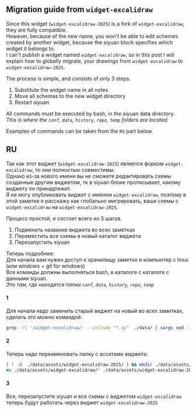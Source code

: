 ## Migration guide from `widget-excalidraw`
Since this widget (`widget-excalidraw-2025`) is a fork of `widget-excalidraw`, they are fully compatible.  
However, because of the new name, you won't be able to edit schemes created by another widget, because the siyuan block specifies which widget it belongs to.  
I can't publish a widget named `widget-excalidraw`, so in this post I will explain how to globally migrate, your drawings from `widget-excalidraw` to `widget-excalidraw-2025`.

The process is simple, and consists of only 3 steps.
1. Substitute the widget name in all notes
2. Move all schemas to the new widget directory
3. Restart siyuan

All commands must be executed by bash, in the siyuan data directory.  
*This is where the `conf`, `data`, `history`, `repo`, `temp` folders are located.*

Examples of commands can be taken from the `RU` part below.

## RU
Так как этот виджет (`widget-excalidraw-2025`) является форком `widget-excalidraw`, то они полностью совместимы.  
Однако из-за нового имени вы не сможете редактировать схемы созданные другим виджетом, тк в siyuan блоке прописывает, какому виджету он принадлежит.  
Я не могу опубликовать виджет с именем `widget-excalidraw`, поэтому в этой заметке я расскажу как глобально мигрировать, ваши схемы с `widget-excalidraw` на `widget-excalidraw-2025`.

Процесс простой, и состоит всего из 3 шагов.
1. Подменить название виджета во всех заметках
2. Переместить все схемы в новый каталог виджета
3. Перезапустить siyuan

Теперь подробнее:  
Для начала вам нужен доступ к хранилищу заметок и компьютер с linux (или windows + git for windows)  
Все команды должны выполняться bash, в каталоге с каталоге с данными siyuan.  
*Это там, где находятся папки `conf`, `data`, `history`, `repo`, `temp`*

#### 1
Для начала надо заменить старый виджет на новый во всех заметках, сделать это можно командой:
```bash
grep -rl '/widget-excalidraw/' --include "*.sy"  ./data/ | xargs sed -i 's!/widget-excalidraw/!/widget-excalidraw-2025/!g'
```

#### 2
Теперь надо переименовать папку с ассетами виджета:
```bash
[ ! -d  ./data/assets/widget-excalidraw-2025/ ] && mkdir ./data/assets/widget-excalidraw-2025/
mv ./data/assets/widget-excalidraw/* ./data/assets/widget-excalidraw-2025/
```

#### 3
Все, перезапустите siyuan и все схемы с виджетом `widget-excalidraw` теперь будут работать через виджет `widget-excalidraw-2025`